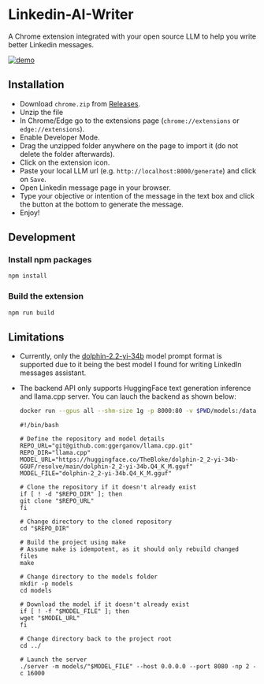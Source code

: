 # Linkedin-AI-Writer

A Chrome extension integrated with your open source LLM to help you write better Linkedin messages.

[![demo](https://img.youtube.com/vi/_uDGL_fvuwY/0.jpg)](https://youtube.com/shorts/_uDGL_fvuwY)

## Installation

- Download `chrome.zip` from [Releases](https://github.com/mzbac/linkedin-message-assistant/releases/tag/1.0.0).
- Unzip the file
- In Chrome/Edge go to the extensions page (`chrome://extensions` or `edge://extensions`).
- Enable Developer Mode.
- Drag the unzipped folder anywhere on the page to import it (do not delete the folder afterwards).
- Click on the extension icon.
- Paste your local LLM url (e.g. `http://localhost:8000/generate`) and click on `Save`.
- Open Linkedin message page in your browser.
- Type your objective or intention of the message in the text box and click the button at the bottom to generate the message.
- Enjoy!

## Development

### Install npm packages

```sh
npm install
```

### Build the extension

```sh
npm run build
```

## Limitations

- Currently, only the [dolphin-2.2-yi-34b](https://huggingface.co/ehartford/dolphin-2_2-yi-34b) model prompt format is supported due to it being the best model I found for writing LinkedIn messages assistant.
- The backend API only supports HuggingFace text generation inference and llama.cpp server. You can lauch the backend as shown below:
    ```sh
    docker run --gpus all --shm-size 1g -p 8000:80 -v $PWD/models:/data ghcr.io/huggingface/text-generation-inference:latest --max-total-tokens 2050 --max-input-length 1024 --max-batch-prefill-tokens 2048 --quantize awq --model-id TheBloke/dolphin-2_2-yi-34b-AWQ
    ```

    ```
    #!/bin/bash

    # Define the repository and model details
    REPO_URL="git@github.com:ggerganov/llama.cpp.git"
    REPO_DIR="llama.cpp"
    MODEL_URL="https://huggingface.co/TheBloke/dolphin-2_2-yi-34b-GGUF/resolve/main/dolphin-2_2-yi-34b.Q4_K_M.gguf"
    MODEL_FILE="dolphin-2_2-yi-34b.Q4_K_M.gguf"

    # Clone the repository if it doesn't already exist
    if [ ! -d "$REPO_DIR" ]; then
    git clone "$REPO_URL"
    fi

    # Change directory to the cloned repository
    cd "$REPO_DIR"

    # Build the project using make
    # Assume make is idempotent, as it should only rebuild changed files
    make

    # Change directory to the models folder
    mkdir -p models
    cd models

    # Download the model if it doesn't already exist
    if [ ! -f "$MODEL_FILE" ]; then
    wget "$MODEL_URL"
    fi

    # Change directory back to the project root
    cd ../

    # Launch the server
    ./server -m models/"$MODEL_FILE" --host 0.0.0.0 --port 8080 -np 2 -c 16000
    ```
